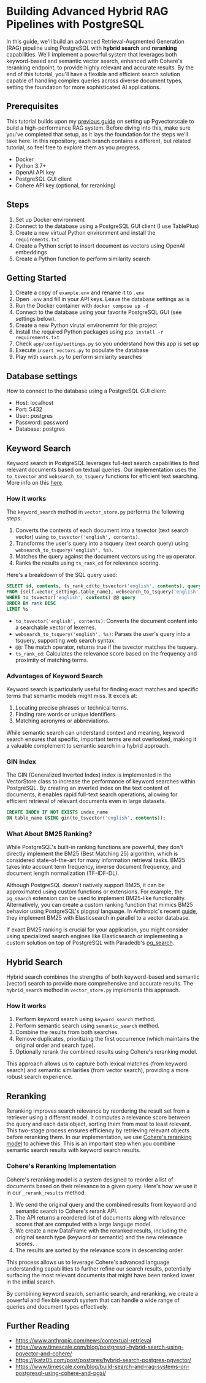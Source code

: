 # Building Advanced Hybrid RAG Pipelines with PostgreSQL

In this guide, we'll build an advanced Retrieval-Augmented Generation (RAG) pipeline using PostgreSQL with **hybrid search** and **reranking** capabilities. We'll implement a powerful system that leverages both keyword-based and semantic vector search, enhanced with Cohere's reranking endpoint, to provide highly relevant and accurate results. By the end of this tutorial, you'll have a flexible and efficient search solution capable of handling complex queries across diverse document types, setting the foundation for more sophisticated AI applications.

## Prerequisites

This tutorial builds upon my [previous guide](https://github.com/daveebbelaar/pgvectorscale-rag-solution/tree/setup) on setting up Pgvectorscale to build a high-performance RAG system. Before diving into this, make sure you’ve completed that setup, as it lays the foundation for the steps we’ll take here. In this repository, each branch contains a different, but related tutorial, so feel free to explore them as you progress.

- Docker
- Python 3.7+
- OpenAI API key
- PostgreSQL GUI client
- Cohere API key (optional, for reranking)

## Steps

1. Set up Docker environment
2. Connect to the database using a PostgreSQL GUI client (I use TablePlus)
3. Create a new virtual Python environment and install the `requirements.txt`
4. Create a Python script to insert document as vectors using OpenAI embeddings
5. Create a Python function to perform similarity search

## Getting Started

1. Create a copy of `example.env` and rename it to `.env`
2. Open `.env` and fill in your API keys. Leave the database settings as is
3. Run the Docker container with `docker compose up -d`
4. Connect to the database using your favorite PostgreSQL GUI (see settings below).
5. Create a new Python virutal environemnt for this project
6. Install the required Python packages using `pip install -r requirements.txt`
7. Check `app/config/settings.py` so you understand how this app is set up
8. Execute `insert_vectors.py` to populate the database
9. Play with `search.py` to perform similarity searches

## Database settings

How to connect to the database using a PostgreSQL GUI client:

- Host: localhost
- Port: 5432
- User: postgres
- Password: password
- Database: postgres

## Keyword Search

Keyword search in PostgreSQL leverages full-text search capabilities to find relevant documents based on textual queries. Our implementation uses the `to_tsvector` and `websearch_to_tsquery` functions for efficient text searching. More info on this [here](https://www.postgresql.org/docs/current/textsearch.html).

### How it works

The `keyword_search` method in `vector_store.py` performs the following steps:

1. Converts the contents of each document into a tsvector (text search vector) using `to_tsvector('english', contents)`.
2. Transforms the user's query into a tsquery (text search query) using `websearch_to_tsquery('english', %s)`.
3. Matches the query against the document vectors using the `@@` operator.
4. Ranks the results using `ts_rank_cd` for relevance scoring.

Here's a breakdown of the SQL query used:

```sql
SELECT id, contents, ts_rank_cd(to_tsvector('english', contents), query) as rank
FROM {self.vector_settings.table_name}, websearch_to_tsquery('english', %s) query
WHERE to_tsvector('english', contents) @@ query
ORDER BY rank DESC
LIMIT %s
```

- `to_tsvector('english', contents)`: Converts the document content into a searchable vector of lexemes.
- `websearch_to_tsquery('english', %s)`: Parses the user's query into a tsquery, supporting web search syntax.
- `@@`: The match operator, returns true if the tsvector matches the tsquery.
- `ts_rank_cd`: Calculates the relevance score based on the frequency and proximity of matching terms.

### Advantages of Keyword Search

Keyword search is particularly useful for finding exact matches and specific terms that semantic models might miss. It excels at:

1. Locating precise phrases or technical terms.
2. Finding rare words or unique identifiers.
3. Matching acronyms or abbreviations.

While semantic search can understand context and meaning, keyword search ensures that specific, important terms are not overlooked, making it a valuable complement to semantic search in a hybrid approach.

### GIN Index

The GIN (Generalized Inverted Index) index is implemented in the VectorStore class to increase the performance of keyword searches within PostgreSQL. By creating an inverted index on the text content of documents, it enables rapid full-text search operations, allowing for efficient retrieval of relevant documents even in large datasets.

```SQL
CREATE INDEX IF NOT EXISTS index_name
ON table_name USING gin(to_tsvector('english', contents));
```

### What About BM25 Ranking?

While PostgreSQL's built-in ranking functions are powerful, they don't directly implement the BM25 (Best Matching 25) algorithm, which is considered state-of-the-art for many information retrieval tasks. BM25 takes into account term frequency, inverse document frequency, and document length normalization (TF-IDF-DL).

Although PostgreSQL doesn't natively support BM25, it can be approximated using custom functions or extensions. For example, the `pg_search` extension can be used to implement BM25-like functionality. Alternatively, you can create a custom ranking function that mimics BM25 behavior using PostgreSQL's plpgsql language. In Anthropic's recent [guide](https://github.com/anthropics/anthropic-cookbook/blob/main/skills/contextual-embeddings/guide.ipynb), they implement BM25 with Elasticsearch in parallel to a vector database.

If exact BM25 ranking is crucial for your application, you might consider using specialized search engines like Elasticsearch or implementing a custom solution on top of PostgreSQL with Paradedb's [pg_search](https://github.com/paradedb/paradedb).

## Hybrid Search

Hybrid search combines the strengths of both keyword-based and semantic (vector) search to provide more comprehensive and accurate results. The `hybrid_search` method in `vector_store.py` implements this approach.

### How it works

1. Perform keyword search using `keyword_search` method.
2. Perform semantic search using `semantic_search` method.
3. Combine the results from both searches.
4. Remove duplicates, prioritizing the first occurrence (which maintains the original order and search type).
5. Optionally rerank the combined results using Cohere's reranking model.

This approach allows us to capture both lexical matches (from keyword search) and semantic similarities (from vector search), providing a more robust search experience.

## Reranking

Reranking improves search relevance by reordering the result set from a retriever using a different model. It computes a relevance score between the query and each data object, sorting them from most to least relevant. This two-stage process ensures efficiency by retrieving relevant objects before reranking them. In our implementation, we use [Cohere's reranking model](https://cohere.com/blog/rerank) to achieve this. This is an important step when you combine semantic search results with keyword search results.

### Cohere's Reranking Implementation

Cohere's reranking model is a system designed to reorder a list of documents based on their relevance to a given query. Here's how we use it in our `_rerank_results` method:

1. We send the original query and the combined results from keyword and semantic search to Cohere's rerank API.
2. The API returns a reordered list of documents along with relevance scores that are computed with a large languge model.
3. We create a new DataFrame with the reranked results, including the original search type (keyword or semantic) and the new relevance scores.
4. The results are sorted by the relevance score in descending order.

This process allows us to leverage Cohere's advanced language understanding capabilities to further refine our search results, potentially surfacing the most relevant documents that might have been ranked lower in the initial search.

By combining keyword search, semantic search, and reranking, we create a powerful and flexible search system that can handle a wide range of queries and document types effectively.

## Further Reading

- https://www.anthropic.com/news/contextual-retrieval
- https://www.timescale.com/blog/postgresql-hybrid-search-using-pgvector-and-cohere/
- https://jkatz05.com/post/postgres/hybrid-search-postgres-pgvector/
- https://www.timescale.com/blog/build-search-and-rag-systems-on-postgresql-using-cohere-and-pgai/